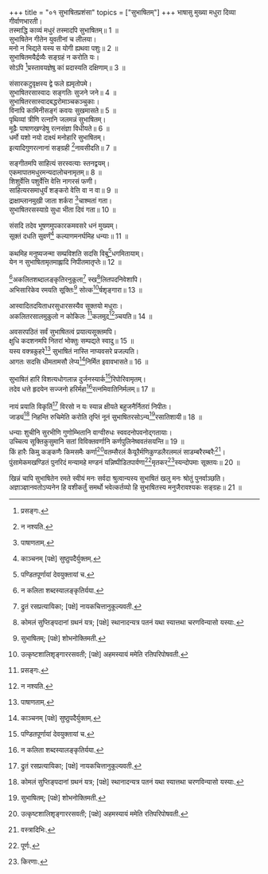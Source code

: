 +++
title = "०१ सुभाषितप्रशंसा"
topics = ["सुभाषितम्"]
+++
भाषासु मुख्या मधुरा दिव्या गीर्वाणभारती।  
तस्माद्धि काव्यं मधुरं तस्मादपि सुभाषितम्॥ 1 ॥  
सुभाषितेन गीतेन युवतीनां च लीलया।  
मनो न भिद्यते यस्य स योगी ह्यथवा पशुः॥ 2 ॥  
सुभाषितमयैर्द्रव्यैः सङ्ग्रहं न करोति यः।  
सोऽपि [^1]प्रस्तावयज्ञेषु कां प्रदास्यति दक्षिणाम्॥ 3 ॥  


[^1]: प्रसङ्गः.
 
संसारकटुवृक्षस्य द्वे फले ह्यमृतोपमे।  
सुभाषितरसास्वादः सङ्गतिः सुजने जने॥ 4 ॥  
सुभाषितरसास्वादबद्धरोमाञ्चकञ्चुकाः।  
विनापि कामिनीसङ्गं कवयः सुखमासते॥ 5 ॥  
पृथिव्यां त्रीणि रत्नानि जलमन्नं सुभाषितम्।  
मूढैः पाषाणखण्डेषु रत्नसंज्ञा विधीयते॥ 6 ॥  
धर्मो यशो नयो दाक्ष्यं मनोहारि सुभाषितम्।  
इत्यादिगुणरत्नानां सङ्ग्रही [^2]नावसीदति॥ 7 ॥  


[^2]: न नश्यति.
 
सङ्गीतमपि साहित्यं सरस्वत्याः स्तनद्वयम्।  
एकमापातमधुरमन्यदालोचनामृतम्॥ 8 ॥  
शिशुर्वेत्ति पशुर्वेत्ति वेत्ति नागरसं फणी।  
साहित्यरसमाधुर्यं शङ्करो वेत्ति वा न वा॥ 9 ॥  
द्राक्षाम्लानमुखी जाता शर्करा [^3]चाश्मतां गता।  
सुभाषितरसस्याग्रे सुधा भीता दिवं गता॥ 10 ॥  


[^3]: पाषाणताम्.
 
संसदि तदेव भूषणमुपकारकमवसरे धनं मुख्यम्।  
सूक्तं दधति सुवर्णं[^4] कल्याणमनर्घमिह धन्याः॥ 11 ॥  


[^4]: काञ्चनम् [पक्षे] सुष्ठुपदैर्युक्तम्.
 
कथमिह मनुष्यजन्मा सम्प्रविशति सदसि विबु[^5]धगमितायाम्।  
येन न सुभाषितामृतमाह्लादि निपीतमातृप्तेः॥ 12 ॥  


[^5]: पण्डितपूर्णायां देवयुक्तायां च.
 
[^6]अकलितशब्दालङ्कृतिरनुकूला[^7] स्ख[^8]लितपदनिवेशापि।  
अभिसारिकेव रमयति सूक्तिः[^9] सोत्क[^10]र्षशृङ्गारा॥ 13 ॥  


[^6]: न कलिता शब्दस्यालङ्कृतिर्यया.


[^7]: द्रुतं रसप्रत्यायिका; [पक्षे] नायकचित्तानुकूल्यवती.


[^8]: कोमलं सुप्तिङ्पदानां ग्रथनं यत्र; [पक्षे] स्थानादन्यत्र पतनं यथा स्यात्तथा चरणविन्यासो यस्याः.


[^9]: सुभाषितम्; [पक्षे] शोभनोक्तिमती.


[^10]: उत्कृष्टशालिशृङ्गाररसवती; [पक्षे] अहमस्यायं ममेति रतिपरिपोषवती.
 
आस्वादितदयिताधरसुधारसस्यैव सूक्तयो मधुराः।  
अकलितरसालमुकुलो न कोकिलः [^1]कलमुद[^2]ञ्चयति॥ 14 ॥  


[^1]: मधुरम्.


[^2]: वदति.
 
अवसरपठितं सर्वं सुभाषितत्वं प्रयात्यसूक्तमपि।  
क्षुधि कदशनमपि नितरां भोक्तुः सम्पद्यते स्वादु॥ 15 ॥  
यस्य वक्त्रकुहरे[^3] सुभाषितं नास्ति नाप्यवसरे प्रजल्पति।   
आगतः सदसि धीमतामसौ लेप्य[^4]निर्मित इवावभासते॥ 16 ॥  


[^3]: बिले.


[^4]: पङ्करचितः.
 
सुभाषितं हारि विशत्यधोगलान्न दुर्जनस्यार्क[^5]रिपोरिवामृतम्।  
तदेव धत्ते हृदयेन सज्जनो हरिर्महा[^6]रत्नमिवातिनिर्मलम्॥ 17 ॥  


[^5]: राहोः.


[^6]: कौस्तुभमणिः.
 
नायं प्रयाति विकृतिं[^7] विरसो न यः स्यान्न क्षीयते बहुजनैर्नितरां निपीतः।  
जाड्यं[^8] निहन्ति रुचिमेति करोति तृप्तिं नूनं सुभाषितरसोऽन्य[^9]रसातिशायी॥ 18 ॥  


[^7]: विकारम्.


[^8]: मान्द्यम्.


[^9]: अन्यरसानतिक्रम्य वर्तत इत्यर्थः.
 
धन्याः शुचीनि सुरभीणि गुणोम्भितानि वाग्वीरुधः स्ववदनोपवनोद्गतायाः।  
उच्चित्य सूक्तिकुसुमानि सतां विविक्तवर्णानि कर्णपुलिनेष्ववतंसयन्ति॥ 19 ॥  
किं हारैः किमु कङ्कणैः किमसमैः कर्णा[^10]वतम्सैरलं कैयूरैर्मणिकुण्डलैरलमलं साडम्बरैरम्बरैः[^11]।  
पुंसामेकमखण्डितं पुनरिदं मन्यामहे मण्डनं यन्निष्पीडितपार्वणा[^12]मृतकर[^13]स्यन्दोपमाः सूक्तयः॥ 20 ॥  


[^10]: कर्णभूषणैः.


[^11]: वस्त्रादिभिः.


[^12]: पूर्णः.


[^13]: किरणाः.
 
खिन्नं चापि सुभाषितेन रमते स्वीयं मनः सर्वदा श्रुत्वान्यस्य सुभाषितं खलु मनः श्रोतुं पुनर्वाञ्छति।  
अज्ञाञ्ज्ञानवतोऽप्यनेन हि वशीकर्तुं समर्थो भवेत्कर्तव्यो हि सुभाषितस्य मनुजैरावश्यकः सङ्ग्रहः॥ 21 ॥  